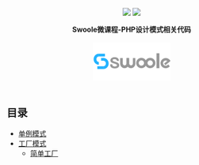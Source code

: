 <p align="center">
<a href="https://qq52o.me"><img src="https://img.shields.io/badge/contact-@Luffy-orange.svg?style=flat"></a>
<img src="https://img.shields.io/badge/license-MIT-green.svg?style=flat">
</p>

<p align="center">
  <b>Swoole微课程-PHP设计模式相关代码</b>
  <br><br>
  <a target="_blank" href="https://www.swoole-cloud.com">
    <img src="images/swoolee.png">
  </a>
  <br><br>
</p>

## 目录

* [单例模式](Singleton)
* [工厂模式](Factory)
    * [简单工厂](SimpleFactory)